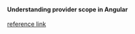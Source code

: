 #### Understanding provider scope in Angular

[reference link](<https://itnext.io/understanding-provider-scope-in-angular-4c2589de5bc>)

